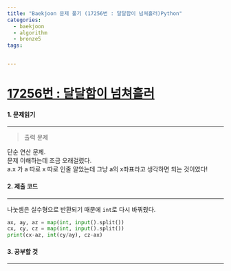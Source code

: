 ```yaml
---
title: "Baekjoon 문제 풀기 (17256번 : 달달함이 넘쳐흘러)Python"
categories:
  - baekjoon
  - algorithm
  - bronze5
tags:


---
```



# [17256번 : 달달함이 넘쳐흘러](https://www.acmicpc.net/problem/17256)

#### 1. 문제읽기
---

> 출력 문제  

단순 연산 문제.  
문제 이해하는데 조금 오래걸렸다.  
a.x 가 a 따로 x 따로 인줄 알았는데 그냥 a의 x좌표라고 생각하면 되는 것이였다!  

#### 2. 제출 코드 
---

나눗셈은 실수형으로 반환되기 때문에 `int`로 다시 바꿔줬다.  


```python
ax, ay, az = map(int, input().split())
cx, cy, cz = map(int, input().split())
print(cx-az, int(cy/ay), cz-ax)
```



#### 3. 공부할 것
---

